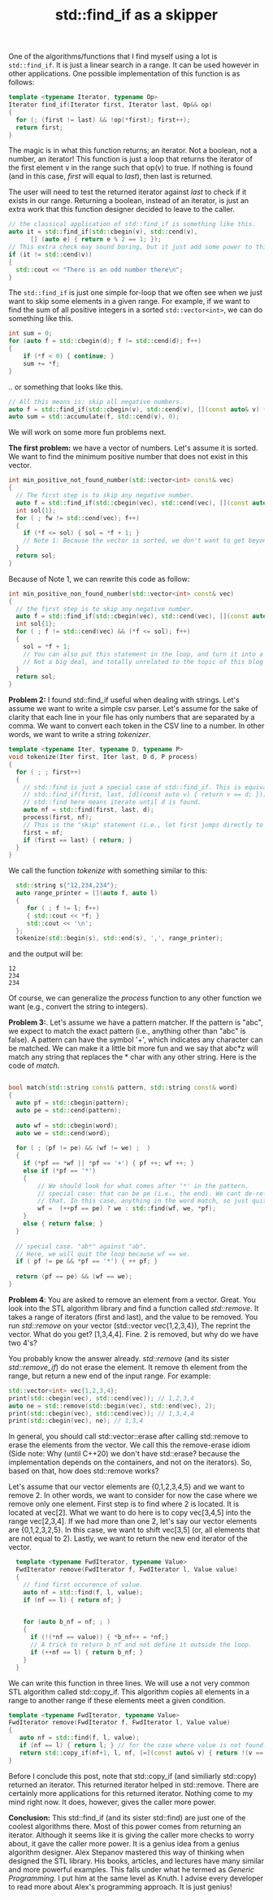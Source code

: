 ﻿---
layout: post
title: std::find_if as a skipper
categories: algorithms
keywords: algorithms
---



One of the algorithms/functions that I find myself using a lot is `std::find_if`.  It is just a linear search in a range. It can be used however in other applications. One possible implementation of this function is as follows: 

```cpp
template <typename Iterator, typename Op> 
Iterator find_if(Iterator first, Iterator last, Op&& op) 
{
  for (; (first != last) && !op(*first); first++); 
  return first;
} 
```
The magic is in what this function returns; an iterator. Not a boolean, not a number, an iterator!  This function is just a loop that returns the iterator of the first element v in the range such that op(v) to true. If nothing is found (and in this case, *first* will equal to *last*), then last is returned.  

The user will need to test the returned iterator against *last* to check if it exists in our range.  Returning a boolean, instead of an iterator, is just an extra work that this function designer decided to leave to the caller. 

```cpp
// the classical application of std::find_if is something like this. 
auto it = std::find_if(std::cbegin(v), std::cend(v), 
      [] (auto e) { return e % 2 == 1; });
// This extra check may sound boring, but it just add some power to this std::find_if function (as we will see next..). 
if (it != std::cend(v)) 
{ 
  std::cout << "There is an odd number there\n"; 
}  
```

The `std::find_if` is just one simple for-loop that we often see when we just want to skip some elements in a given range.  For example, if we want to find the sum of all positive integers in a sorted `std::vector<int>`, we can do something like this. 

```cpp
int sum = 0; 
for (auto f = std::cbegin(d); f != std::cend(d); f++) 
{
    if (*f < 0) { continue; } 
    sum += *f;
} 
```

.. or something that looks like this. 

```cpp
// All this means is: skip all negative numbers.
auto f = std::find_if(std::cbegin(v), std::cend(v), [](const auto& v) { return !(v <= 0); }); 
auto sum = std::accumulate(f, std::cend(v), 0); 
```
We will work on some more fun problems next.
 
**The first problem:** we have a vector of numbers.  Let's assume it is sorted.  We want to find the minimum positive number that does not exist in this vector. 

```cpp
int min_positive_not_found_number(std::vector<int> const& vec)
{
  // The first step is to skip any negative number. 
  auto f = std::find_if(std::cbegin(vec), std::cend(vec), [](const auto& v) { return v > 0; }); 
  int sol{1}; 
  for ( ; fw != std::cend(vec); f++)
  {
    if (*f <= sol) { sol = *f + 1; }
    // Note 1: Because the vector is sorted, we don't want to get beyond this point.   
  } 
  return sol; 
} 
```

Because of Note 1, we can rewrite this code as follow: 
```cpp
int min_positive_non_found_number(std::vector<int> const& vec)
{
  // the first step is to skip any negative number. 
  auto f = std::find_if(std::cbegin(vec), std::cend(vec), [](const auto& v) { return v > 0; }); 
  int sol{1}; 
  for ( ; f != std::cend(vec) && (*f <= sol); f++)
  {
    sol = *f + 1; 
    // You can also put this statement in the loop, and turn it into a one-liner.  
    // Not a big deal, and totally unrelated to the topic of this blog :). 
  } 
  return sol; 
} 
```



**Problem 2:** I found std::find_if useful when dealing with strings. Let's assume we want to write a simple csv parser. Let's assume for the sake of clarity that each line in your file has only numbers that are separated by a comma. We want to convert each token in the CSV line to a number. In other words, we want to write a string *tokenizer*. 

```cpp
template <typename Iter, typename D, typename P> 
void tokenize(Iter first, Iter last, D d, P process) 
{ 
  for ( ; ; first++)  
  {
    // std::find is just a special case of std::find_if. This is equivalent to.
    // std::find_if(first, last, [d](const auto v) { return v == d; }); 
    // std::find here means iterate until d is found.  
    auto nf = std::find(first, last, d); 
    process(first, nf); 
    // This is the "skip" statement (i.e., let first jumps directly to nf). 
    first = nf;  
    if (first == last) { return; } 
  }
} 
``` 


We call the function *tokenize* with something similar to this: 

```cpp
  std::string s{"12,234,234"}; 
  auto range_printer = [](auto f, auto l) 
  {
     for ( ; f != l; f++) 
     { std::cout << *f; }
     std::cout << '\n'; 
  }; 
  tokenize(std::begin(s), std::end(s), ',', range_printer);  
```

and the output will be: 
```
12
234
234
```

Of course, we can generalize the _process_ function to any other function we want (e.g., convert the string to integers). 

**Problem 3:**. Let's assume we have a pattern matcher. If the pattern is "abc", we expect to match the exact pattern (i.e., anything other than "abc" is false).  A pattern can have the symbol '+', which indicates any character can be matched.  We can make it a little bit more fun and we say that abc*z will match any string that replaces the * char with any other string.  Here is the code of *match*. 

```cpp

bool match(std::string const& pattern, std::string const& word) 
{
  auto pf = std::cbegin(pattern); 
  auto pe = std::cend(pattern); 
  
  auto wf = std::cbegin(word); 
  auto we = std::cend(word); 
  
  for ( ; (pf != pe) && (wf != we) ;  ) 
  {
    if (*pf == *wf || *pf == '+') { pf ++; wf ++; } 
    else if (*pf == '*')
    {
        // We should look for what comes after '*' in the pattern. 
        // special case: that can be pe (i.e., the end). We cant de-reference 
        // that. In this case, anything in the word match, so just quit by setting wf equal to we. 
        wf =  (++pf == pe) ? we : std::find(wf, we, *pf); 
    }
    else { return false; } 
  } 
  
  // special case. "ab*" against "ab". 
  // Here, we will quit the loop because wf == we.
  if ( pf != pe && *pf == '*') { ++ pf; }
  
  return (pf == pe) && (wf == we); 
} 
```

**Problem 4**: You are asked to remove an element from a vector. Great. You look into the STL algorithm library and find a function called *std::remove*. It takes a range of iterators (first and last), and the value to be removed.  You run *std::remove*  on your vector (std::vector<int> vec{1,2,3,4}), The reprint the vector. What do you get? [1,3,4,4]. Fine. 2 is removed, but why do we have two 4's? 

You probably know the answer already. *std::remove* (and its sister *std::remove_if*) do not erase the element. It remove th element from the range, but return a new end of the input range. For example: 

```cpp
std::vector<int> vec{1,2,3,4}; 
print(std::cbegin(vec), std::cend(vec)); // 1,2,3,4
auto ne = std::remove(std::begin(vec), std::end(vec), 2); 
print(std::cbegin(vec), std::cend(vec)); // 1,3,4,4
print(std::cbegin(vec), ne); // 1,3,4
```

In general, you should call std::vector::erase after calling std::remove to erase the elements from the vector. We call this the remove-erase idiom (Side note: Why (until C++20) we don't have std::erase? because the implementation depends on the containers, and not on the iterators). So, based on that, how does std::remove works? 

Let's assume that our vector elements are {0,1,2,3,4,5} and we want to remove 2.  In other words, we want to consider for now the case where we remove only one element. First step is to find where 2 is located. It is located at vec[2]. What we want to do here is to copy vec[3,4,5] into the range vec[2,3,4].  If we had more than one 2, let's say our vector elements are {0,1,2,3,2,5}. In this case, we want to shift vec[3,5] (or, all elements that are not equal to 2).  Lastly, we want to return the new end iterator of the vector. 

```cpp
  template <typename FwdIterator, typename Value>
  FwdIterator remove(FwdIterator f, FwdIterator l, Value value)
  {
    // find first occurence of value.
    auto nf = std::find(f, l, value);
    if (nf == l) { return nf; }

  
    for (auto b_nf = nf; ; )
    {
      if (!(*nf == value)) { *b_nf++ = *nf;}
      // A trick to return b_nf and not define it outside the loop. 
      if (++nf == l) { return b_nf; }
    }
  }
```

We can write this function in three lines. We will use a not very common STL algorithm called std::copy_if. This algorithm copies all elements in a range to another range if these elements meet a given condition. 

```cpp
template <typename FwdIterator, typename Value> 
FwdIterator remove(FwdIterator f, FwdIterator l, Value value) 
{
   auto nf = std::find(f, l, value); 
   if (nf == l) { return l; } // for the case where value is not found. 
   return std::copy_if(nf+1, l, nf, [=](const auto& v) { return !(v == value); }); 
} 
```

Before I conclude this post, note that std::copy_if (and similiarly std::copy) returned an iterator. This returned iterator helped in std::remove. There are certainly more applications for this returned iterator. Nothing come to my mind right now. It does, however, gives the caller more power. 

**Conclusion:** This std::find_if (and its sister std::find) are just one of the coolest algorithms there.  Most of this power comes from returning an iterator. Although it seems like it is giving the caller more checks to worry about, it gave the caller more power. It is a genius idea from a genius algorithm designer. Alex Stepanov mastered this way of thinking when designed the STL library. His books, articles, and lectures have many similar and more powerful examples. This falls under what he termed as *Generic Programming*. I put him at the same level as Knuth. I advise every developer to read more about Alex's programming approach.  It is just genius! 

